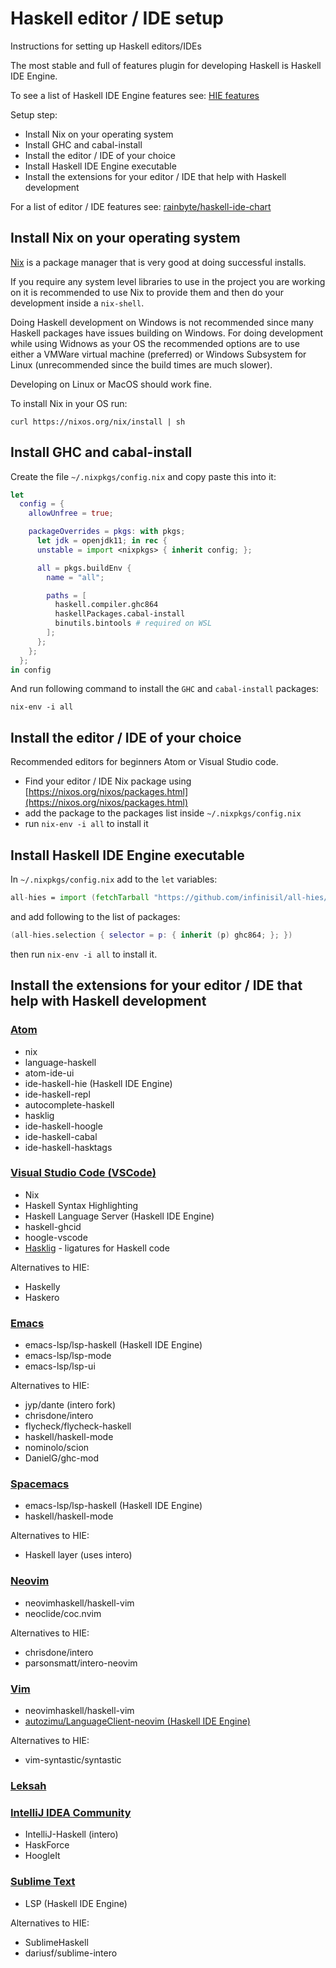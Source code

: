 # Haskell editor / IDE setup

Instructions for setting up Haskell editors/IDEs

The most stable and full of features plugin for developing Haskell is Haskell IDE Engine.

To see a list of Haskell IDE Engine features see: [HIE features](https://github.com/haskell/haskell-ide-engine#features)

Setup step:

* Install Nix on your operating system
* Install GHC and cabal-install
* Install the editor / IDE of your choice
* Install Haskell IDE Engine executable
* Install the extensions for your editor / IDE that help with Haskell development

For a list of editor / IDE features see: [rainbyte/haskell-ide-chart](https://github.com/rainbyte/haskell-ide-chart)

## Install Nix on your operating system

[Nix](https://nixos.org/nix/) is a package manager that is very good at doing successful installs.

If you require any system level libraries to use in the project you are working on it is recommended to use Nix to provide them and then do your development inside a `nix-shell`.

Doing Haskell development on Windows is not recommended since many Haskell packages have issues building on Windows. For doing development while using Widnows as your OS the recommended options are to use either a VMWare virtual machine (preferred) or Windows Subsystem for Linux (unrecommended since the build times are much slower).

Developing on Linux or MacOS should work fine.

To install Nix in your OS run:

```shell
curl https://nixos.org/nix/install | sh
```

## Install GHC and cabal-install

Create the file `~/.nixpkgs/config.nix` and copy paste this into it:

```nix
let
  config = {
    allowUnfree = true;

    packageOverrides = pkgs: with pkgs;
      let jdk = openjdk11; in rec {
      unstable = import <nixpkgs> { inherit config; };

      all = pkgs.buildEnv {
        name = "all";

        paths = [
          haskell.compiler.ghc864
          haskellPackages.cabal-install
          binutils.bintools # required on WSL
        ];
      };
    };
  };
in config
```

And run following command to install the `GHC` and `cabal-install` packages:

```shell
nix-env -i all
```

## Install the editor / IDE of your choice

Recommended editors for beginners Atom or Visual Studio code.

* Find your editor / IDE Nix package using [https://nixos.org/nixos/packages.html](https://nixos.org/nixos/packages.html)
* add the package to the packages list inside `~/.nixpkgs/config.nix`
* run `nix-env -i all` to install it

## Install Haskell IDE Engine executable

In `~/.nixpkgs/config.nix` add to the `let` variables:

 ```nix
all-hies = import (fetchTarball "https://github.com/infinisil/all-hies/tarball/master") {};
```

and add following to the list of packages:

 ```nix
(all-hies.selection { selector = p: { inherit (p) ghc864; }; })
```

then run `nix-env -i all` to install it.

## Install the extensions for your editor / IDE that help with Haskell development

### [Atom](https://atom.io/)

* nix
* language-haskell
* atom-ide-ui
* ide-haskell-hie (Haskell IDE Engine)
* ide-haskell-repl
* autocomplete-haskell
* hasklig
* ide-haskell-hoogle
* ide-haskell-cabal
* ide-haskell-hasktags

### [Visual Studio Code (VSCode)](https://code.visualstudio.com/)

* Nix
* Haskell Syntax Highlighting
* Haskell Language Server (Haskell IDE Engine)
* haskell-ghcid
* hoogle-vscode
* [Hasklig](https://github.com/i-tu/Hasklig) - ligatures for Haskell code

Alternatives to HIE:

* Haskelly
* Haskero

### [Emacs](https://www.gnu.org/software/emacs/)

* emacs-lsp/lsp-haskell (Haskell IDE Engine)
* emacs-lsp/lsp-mode
* emacs-lsp/lsp-ui

Alternatives to HIE:

* jyp/dante (intero fork)
* chrisdone/intero
* flycheck/flycheck-haskell
* haskell/haskell-mode
* nominolo/scion
* DanielG/ghc-mod

### [Spacemacs](http://spacemacs.org/)

* emacs-lsp/lsp-haskell (Haskell IDE Engine)
* haskell/haskell-mode

Alternatives to HIE:

* Haskell layer (uses intero)

### [Neovim](https://neovim.io/)

* neovimhaskell/haskell-vim
* neoclide/coc.nvim

Alternatives to HIE:

* chrisdone/intero
* parsonsmatt/intero-neovim

### [Vim](https://www.vim.org/)

* neovimhaskell/haskell-vim
* [autozimu/LanguageClient-neovim (Haskell IDE Engine)](https://github.com/haskell/haskell-ide-engine#using-hie-with-vim-or-neovim)

Alternatives to HIE:

* vim-syntastic/syntastic

### [Leksah](http://leksah.org/)

### [IntelliJ IDEA Community](https://www.jetbrains.com/idea/download/)

* IntelliJ-Haskell (intero)
* HaskForce
* HoogleIt

### [Sublime Text](https://www.sublimetext.com/)

* LSP (Haskell IDE Engine)

Alternatives to HIE:

* SublimeHaskell
* dariusf/sublime-intero

